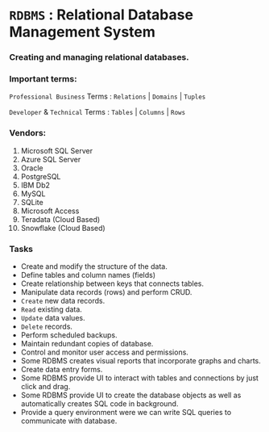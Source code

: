 # `RDBMS` : Relational Database Management System

### Creating and managing relational databases. 

### Important terms:

`Professional Business` Terms : `Relations` | `Domains` | `Tuples`

`Developer` & `Technical` Terms : `Tables` | `Columns` | `Rows`

### Vendors:

1. Microsoft SQL Server
2. Azure SQL Server
3. Oracle
4. PostgreSQL
5. IBM Db2
6. MySQL
7. SQLite
8. Microsoft Access
9. Teradata (Cloud Based)
10. Snowflake (Cloud Based)

### Tasks

- Create and modify the structure of the data.
- Define tables and column names (fields)
- Create relationship between keys that connects tables.
- Manipulate data records (rows) and perform CRUD.
- `Create` new data records.
- `Read` existing data.
- `Update` data values.      
- `Delete` records.
- Perform scheduled backups.
- Maintain redundant copies of database.
- Control and monitor user access and permissions.
- Some RDBMS creates visual reports that incorporate graphs and charts.
- Create data entry forms.
- Some RDBMS provide UI to interact with tables and connections by just click and drag.
- Some RDBMS provide UI to create the database objects as well as automatically creates SQL code in background.
- Provide a query environment were we can write SQL queries to communicate with database.     
